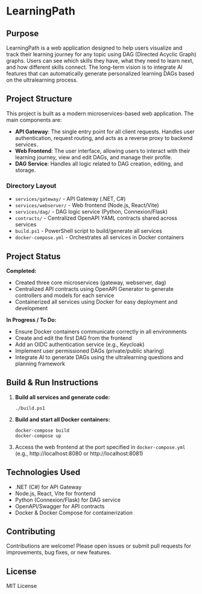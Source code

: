 # LearningPath

## Purpose

LearningPath is a web application designed to help users visualize and track their learning journey for any topic using DAG (Directed Acyclic Graph) graphs. Users can see which skills they have, what they need to learn next, and how different skills connect. The long-term vision is to integrate AI features that can automatically generate personalized learning DAGs based on the ultralearning process.

## Project Structure

This project is built as a modern microservices-based web application. The main components are:

- **API Gateway**: The single entry point for all client requests. Handles user authentication, request routing, and acts as a reverse proxy to backend services.
- **Web Frontend**: The user interface, allowing users to interact with their learning journey, view and edit DAGs, and manage their profile.
- **DAG Service**: Handles all logic related to DAG creation, editing, and storage.

### Directory Layout

- `services/gateway/` - API Gateway (.NET, C#)
- `services/webserver/` - Web frontend (Node.js, React/Vite)
- `services/dag/` - DAG logic service (Python, Connexion/Flask)
- `contracts/` - Centralized OpenAPI YAML contracts shared across services
- `build.ps1` - PowerShell script to build/generate all services
- `docker-compose.yml` - Orchestrates all services in Docker containers


## Project Status

**Completed:**
- Created three core microservices (gateway, webserver, dag)
- Centralized API contracts using OpenAPI Generator to generate controllers and models for each service
- Containerized all services using Docker for easy deployment and development

**In Progress / To Do:**
- Ensure Docker containers communicate correctly in all environments
- Create and edit the first DAG from the frontend
- Add an OIDC authentication service (e.g., Keycloak)
- Implement user permissioned DAGs (private/public sharing)
- Integrate AI to generate DAGs using the ultralearning questions and planning framework

## Build & Run Instructions

1. **Build all services and generate code:**
	```
	./build.ps1
	```
2. **Build and start all Docker containers:**
	```
	docker-compose build
	docker-compose up
	```
3. Access the web frontend at the port specified in `docker-compose.yml` (e.g., http://localhost:8080 or http://localhost:8081)

## Technologies Used

- .NET (C#) for API Gateway
- Node.js, React, Vite for frontend
- Python (Connexion/Flask) for DAG service
- OpenAPI/Swagger for API contracts
- Docker & Docker Compose for containerization

## Contributing

Contributions are welcome! Please open issues or submit pull requests for improvements, bug fixes, or new features.

## License

MIT License